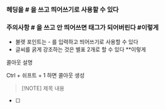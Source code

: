 ### 헤딩을 # 을 쓰고 띄어쓰기로 사용할 수 있다
### 주의사항 # 을 쓰고 안 띄어쓰면 태그가 되어버린다 #이렇게 
- 불렛 포인트는 - 를 입력하고 띄어쓰기로 사용할 수 있다
- 글씨를 굵게 강조하는 것은 별표 2개로 할 수 있다 **이렇게

콜아웃 설명

Ctrl + 쉬프트 + 1 하면 콜아웃 생성
> [!NOTE] 제목
> 내용

- [ ] 